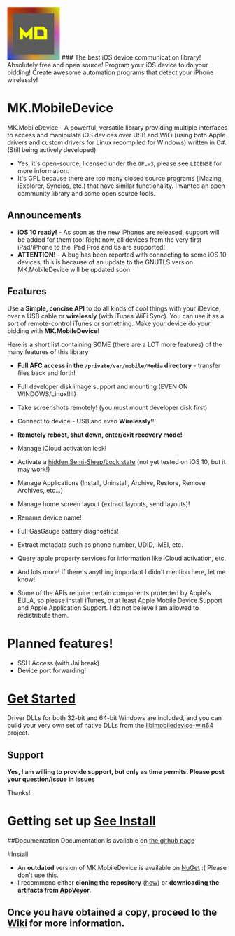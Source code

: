 <img src="https://raw.githubusercontent.com/0xFireball/MK.MobileDevice/master/icon.png" width="120" height="120" />
### The best iOS device communication library! Absolutely free and open source! Program your iOS device to do your bidding! Create awesome automation programs that detect your iPhone wirelessly!


# MK.MobileDevice
MK.MobileDevice - A powerful, versatile library providing multiple interfaces to access and manipulate iOS devices over USB and WiFi (using both Apple drivers and custom drivers for Linux recompiled for Windows) written in C#. (Still being actively developed)

- Yes, it's open-source, licensed under the `GPLv3`; please see `LICENSE` for more information.
- It's GPL because there are too many closed source programs (iMazing, iExplorer, Syncios, etc.) that have similar functionality. I wanted an open community library and some open source tools.

## Announcements
- **iOS 10 ready!** - As soon as the new iPhones are released, support will be added for them too! Right now, all devices from the very first iPad/iPhone to the iPad Pros and 6s are supported!
- **ATTENTION!** - A bug has been reported with connecting to some iOS 10 devices, this is because of an update to the GNUTLS version.
MK.MobileDevice will be updated soon.

## Features
Use a **Simple, concise API** to do all kinds of cool things with your iDevice, over a USB cable or **wirelessly** (with iTunes WiFi Sync). You can use it as a sort of remote-control iTunes or something. Make your device do your bidding with **MK.MobileDevice**!

Here is a short list containing SOME (there are a LOT more features) of the many features of this library
- **Full AFC access in the `/private/var/mobile/Media` directory** - transfer files back and forth!
- Full developer disk image support and mounting (EVEN ON WINDOWS/Linux!!!!)
- Take screenshots remotely! (you must mount developer disk first)
- Connect to device - USB and even **Wirelessly**!!!
- **Remotely reboot, shut down, enter/exit recovery mode!**
- Manage iCloud activation lock!
- Activate a [hidden Semi-Sleep/Lock state](https://0xfireball.github.io/MK.MobileDevice/html/9b17a6a7-9c58-c770-230c-5981aeca32f6.htm) (not yet tested on iOS 10, but it may work!)
- Manage Applications (Install, Uninstall, Archive, Restore, Remove Archives, etc...)
- Manage home screen layout (extract layouts, send layouts)!
- Rename device name!
- Full GasGauge battery diagnostics!
- Extract metadata such as phone number, UDID, IMEI, etc.
- Query apple property services for information like iCloud activation, etc.
- And lots more! If there's anything important I didn't mention here, let me know!

- Some of the APIs require certain components protected by Apple's EULA, so please install iTunes, or at least Apple Mobile Device Support and Apple Application Support. I do not believe I am allowed to redistribute them.

# Planned features!
- SSH Access (with Jailbreak)
- Device port forwarding!

# [Get Started](#install)

Driver DLLs for both 32-bit and 64-bit Windows are included, and you can build your very own set of native DLLs from the [libimobiledevice-win64](https://github.com/exaphaser/libimobiledevice-win64) project.

## Support
**Yes, I am willing to provide support, **but only as time permits**. Please post your question/issue in [Issues](https://github.com/exaphaser/MK.MobileDevice/issues)**

Thanks!

# Getting set up [See Install](#install)



##Documentation
Documentation is available on [the github page](http://0xFireball.github.io/MK.MobileDevice/docs)

#Install
- An **outdated** version of MK.MobileDevice is available on [NuGet](https://www.nuget.org/packages/MK.MobileDevice/) :( Please don't use this.
- I recommend either **cloning the repository** ([how](https://help.github.com/articles/cloning-a-repository/)) or **downloading the artifacts from [AppVeyor](https://ci.appveyor.com/project/0xFireball/mk-mobiledevice).**

## Once you have obtained a copy, proceed to the [Wiki](https://github.com/exaphaser/MK.MobileDevice/wiki) for more information.
